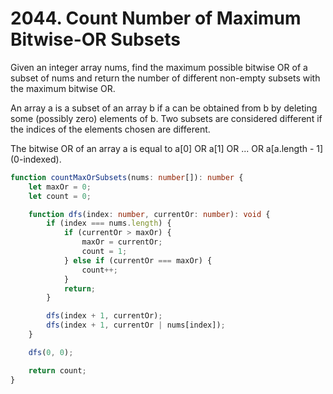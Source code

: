 # 2044. Count Number of Maximum Bitwise-OR Subsets

Given an integer array nums, find the maximum possible bitwise OR of a subset of nums and return the number of different non-empty subsets with the maximum bitwise OR.

An array a is a subset of an array b if a can be obtained from b by deleting some (possibly zero) elements of b. Two subsets are considered different if the indices of the elements chosen are different.

The bitwise OR of an array a is equal to a[0] OR a[1] OR ... OR a[a.length - 1] (0-indexed).

```ts
function countMaxOrSubsets(nums: number[]): number {
    let maxOr = 0;
    let count = 0;

    function dfs(index: number, currentOr: number): void {
        if (index === nums.length) {
            if (currentOr > maxOr) {
                maxOr = currentOr;
                count = 1;
            } else if (currentOr === maxOr) {
                count++;
            }
            return;
        }

        dfs(index + 1, currentOr);
        dfs(index + 1, currentOr | nums[index]);
    }

    dfs(0, 0);

    return count;
}
```
